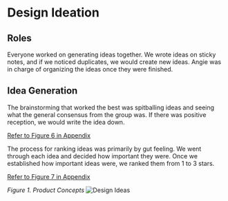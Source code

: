 # Design Ideation

## Roles
Everyone worked on generating ideas together. We wrote ideas on sticky notes, and if we noticed duplicates, we would create new ideas. Angie was in charge of organizing the ideas once they were finished.

## Idea Generation
The brainstorming that worked the best was spitballing ideas and seeing what the general consensus from the group was. If there was positive reception, we would write the idea down.

[Refer to Figure 6 in Appendix](Appendix.md)

The process for ranking ideas was primarily by gut feeling. We went through each idea and decided how important they were. Once we established how important ideas were, we ranked them from 1 to 3 stars.

[Refer to Figure 7 in Appendix](Appendix.md)

*Figure 1. Product Concepts*
![Design Ideas](https://github.com/Team-310/Team-310.github.io/assets/157059404/37c3e292-1c56-4b13-a72f-d6664a71bd19)


